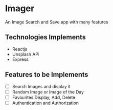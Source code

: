 # Imager
An Image Search and Save app with many features

## Technologies Implements
* Reactjs
* Unsplash API
* Express

## Features to be Implements
- [ ] Search Images and display it
- [ ] Random Image or Image of the Day
- [ ] Favourites Display, Add, Delete
- [ ] Authentication and Authorization
